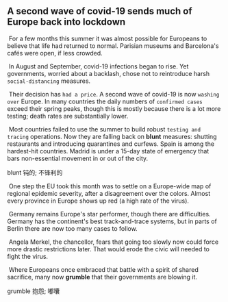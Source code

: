 ## A second wave of covid-19 sends much of Europe back into lockdown

​		For a few months this summer it was almost possible for Europeans to believe that life had returned to normal. Parisian museums and Barcelona's cafés were open, if less crowded.

​		In August and September, covid-19 infections began to rise. Yet governments, worried about a backlash, chose not to reintroduce harsh `social-distancing` measures.

​		Their decision has `had a price`. A second wave of covid-19 is now `washing over` Europe. In many countries the daily numbers of `confirmed cases` exceed their spring peaks, though this is mostly because there is a lot more testing; death rates are substantially lower.

​		Most countries failed to use the summer to build robust `testing and tracing` operations. Now they are falling back on **blunt** measures: shutting restaurants and introducing quarantines and curfews.
Spain is among the hardest-hit countries. Madrid is under a 15-day state of emergency that bars non-essential movement in or out of the city.

blunt  钝的; 不锋利的

​		One step the EU took this month was to settle on a Europe-wide map of regional epidemic severity, after a disagreement over the colors. Almost every province in Europe shows up red (a high rate of the virus).

​		Germany remains Europe's star performer, though there are difficulties. Germany has the continent's best track-and-trace systems, but in parts of Berlin there are now too many cases to follow.

​		Angela Merkel, the chancellor, fears that going too slowly now could force more drastic restrictions later. That would erode the civic will needed to fight the virus.

​		Where Europeans once embraced that battle with a spirit of shared sacrifice, many now **grumble** that their governments are blowing it.

grumble  抱怨; 嘟囔